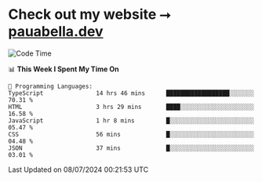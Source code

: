 # Check out my website ⭢ [pauabella.dev](https://pauabella.dev)

<!--START_SECTION:waka-->
![Code Time](http://img.shields.io/badge/Code%20Time-3%2C535%20hrs%2012%20mins-blue)

📊 **This Week I Spent My Time On** 

```text
💬 Programming Languages: 
TypeScript               14 hrs 46 mins      ██████████████████░░░░░░░   70.31 % 
HTML                     3 hrs 29 mins       ████░░░░░░░░░░░░░░░░░░░░░   16.58 % 
JavaScript               1 hr 8 mins         █░░░░░░░░░░░░░░░░░░░░░░░░   05.47 % 
CSS                      56 mins             █░░░░░░░░░░░░░░░░░░░░░░░░   04.48 % 
JSON                     37 mins             █░░░░░░░░░░░░░░░░░░░░░░░░   03.01 % 
```


 Last Updated on 08/07/2024 00:21:53 UTC
<!--END_SECTION:waka-->
